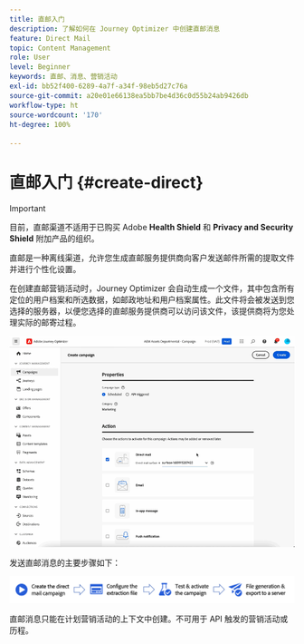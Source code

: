 ```yaml
---
title: 直邮入门
description: 了解如何在 Journey Optimizer 中创建直邮消息
feature: Direct Mail
topic: Content Management
role: User
level: Beginner
keywords: 直邮、消息、营销活动
exl-id: bb52f400-6289-4a7f-a34f-98eb5d27c76a
source-git-commit: a20e01e66138ea5bb7be4d36c0d55b24ab9426db
workflow-type: ht
source-wordcount: '170'
ht-degree: 100%

---
```


# 直邮入门 {#create-direct}

>[!IMPORTANT]
>
>目前，直邮渠道不适用于已购买 Adobe **Health Shield** 和 **Privacy and Security Shield** 附加产品的组织。

直邮是一种离线渠道，允许您生成直邮服务提供商向客户发送邮件所需的提取文件并进行个性化设置。

在创建直邮营销活动时，Journey Optimizer 会自动生成一个文件，其中包含所有定位的用户档案和所选数据，如邮政地址和用户档案属性。此文件将会被发送到您选择的服务器，以便您选择的直邮服务提供商可以访问该文件，该提供商将为您处理实际的邮寄过程。

![](../rn/assets/do-not-localize/gif-dm.gif)


发送直邮消息的主要步骤如下：

![](assets/dm-creation-process.png)

直邮消息只能在计划营销活动的上下文中创建。不可用于 API 触发的营销活动或历程。
